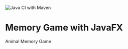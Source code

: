 ![Java CI with Maven](https://github.com/holec/MemoryProject/workflows/Java%20CI%20with%20Maven/badge.svg)

# Memory Game with JavaFX

Animal Memory Game
